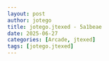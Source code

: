```yaml
---
layout: post
author: jotego
title: jotego.jtexed - 5a1beae
date: 2025-06-27
categories: [Arcade, jtexed]
tags: [jotego.jtexed]
---
```


